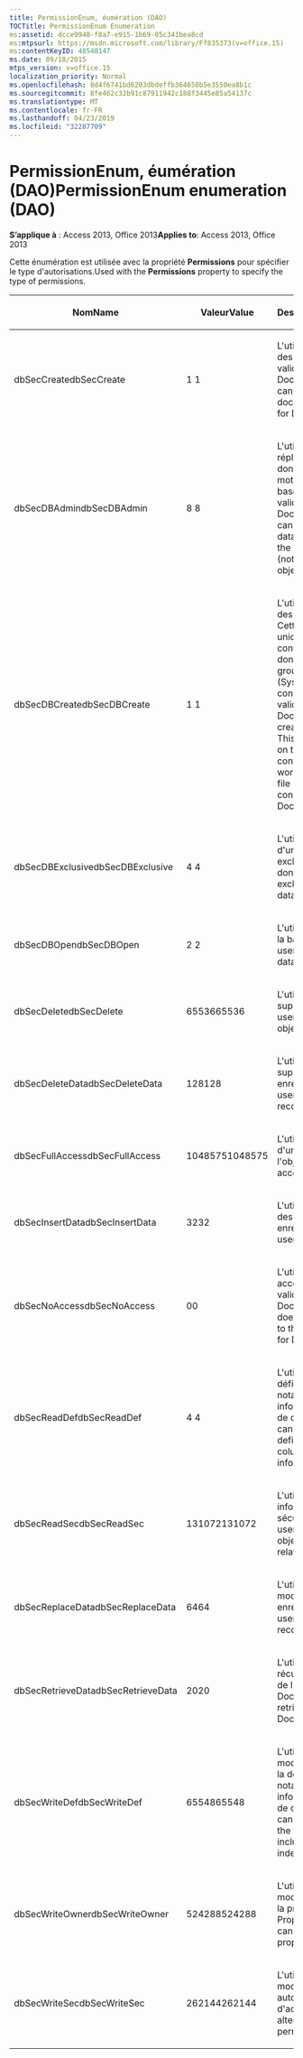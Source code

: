 ```yaml
---
title: PermissionEnum, éumération (DAO)
TOCTitle: PermissionEnum Enumeration
ms:assetid: dcce9940-f8a7-e915-1b69-05c341bea8cd
ms:mtpsurl: https://msdn.microsoft.com/library/Ff835373(v=office.15)
ms:contentKeyID: 48548147
ms.date: 09/18/2015
mtps_version: v=office.15
localization_priority: Normal
ms.openlocfilehash: 8d4f6741bd6203dbdeffb364650b5e3550ea8b1c
ms.sourcegitcommit: 8fe462c32b91c87911942c188f3445e85a54137c
ms.translationtype: MT
ms.contentlocale: fr-FR
ms.lasthandoff: 04/23/2019
ms.locfileid: "32287709"
---
```

# <a name="permissionenum-enumeration-dao"></a><span data-ttu-id="2c63e-102">PermissionEnum, éumération (DAO)</span><span class="sxs-lookup"><span data-stu-id="2c63e-102">PermissionEnum enumeration (DAO)</span></span>


<span data-ttu-id="2c63e-103">**S’applique à** : Access 2013, Office 2013</span><span class="sxs-lookup"><span data-stu-id="2c63e-103">**Applies to**: Access 2013, Office 2013</span></span>

<span data-ttu-id="2c63e-104">Cette énumération est utilisée avec la propriété **Permissions** pour spécifier le type d'autorisations.</span><span class="sxs-lookup"><span data-stu-id="2c63e-104">Used with the **Permissions** property to specify the type of permissions.</span></span>

<table>
<colgroup>
<col style="width: 33%" />
<col style="width: 33%" />
<col style="width: 33%" />
</colgroup>
<thead>
<tr class="header">
<th><p><span data-ttu-id="2c63e-105">Nom</span><span class="sxs-lookup"><span data-stu-id="2c63e-105">Name</span></span></p></th>
<th><p><span data-ttu-id="2c63e-106">Valeur</span><span class="sxs-lookup"><span data-stu-id="2c63e-106">Value</span></span></p></th>
<th><p><span data-ttu-id="2c63e-107">Description</span><span class="sxs-lookup"><span data-stu-id="2c63e-107">Description</span></span></p></th>
</tr>
</thead>
<tbody>
<tr class="odd">
<td><p><span data-ttu-id="2c63e-108">dbSecCreate</span><span class="sxs-lookup"><span data-stu-id="2c63e-108">dbSecCreate</span></span></p></td>
<td><p><span data-ttu-id="2c63e-109">1 </span><span class="sxs-lookup"><span data-stu-id="2c63e-109">1</span></span></p></td>
<td><p><span data-ttu-id="2c63e-110">L'utilisateur peut créer des documents (non valide pour les objets Document).</span><span class="sxs-lookup"><span data-stu-id="2c63e-110">The user can create new documents (not valid for Document objects).</span></span></p></td>
</tr>
<tr class="even">
<td><p><span data-ttu-id="2c63e-111">dbSecDBAdmin</span><span class="sxs-lookup"><span data-stu-id="2c63e-111">dbSecDBAdmin</span></span></p></td>
<td><p><span data-ttu-id="2c63e-112">8 </span><span class="sxs-lookup"><span data-stu-id="2c63e-112">8</span></span></p></td>
<td><p><span data-ttu-id="2c63e-113">L'utilisateur peut répliquer une base de données et modifier le mot de passe de la base de données (non valide pour les objets Document).</span><span class="sxs-lookup"><span data-stu-id="2c63e-113">The user can replicate a database and change the database password (not valid for Document objects).</span></span></p></td>
</tr>
<tr class="odd">
<td><p><span data-ttu-id="2c63e-114">dbSecDBCreate</span><span class="sxs-lookup"><span data-stu-id="2c63e-114">dbSecDBCreate</span></span></p></td>
<td><p><span data-ttu-id="2c63e-115">1 </span><span class="sxs-lookup"><span data-stu-id="2c63e-115">1</span></span></p></td>
<td><p><span data-ttu-id="2c63e-p101">L'utilisateur peut créer des bases de données. Cette option est valide uniquement sur le conteneur de bases de données du fichier de groupe de travail (Systen.mdw). Cette constante n'est pas valide pour les objets Document.</span><span class="sxs-lookup"><span data-stu-id="2c63e-p101">The user can create new databases. This option is valid only on the Databases container in the workgroup information file (Systen.mdw). This constant is not valid for Document objects.</span></span></p></td>
</tr>
<tr class="even">
<td><p><span data-ttu-id="2c63e-119">dbSecDBExclusive</span><span class="sxs-lookup"><span data-stu-id="2c63e-119">dbSecDBExclusive</span></span></p></td>
<td><p><span data-ttu-id="2c63e-120">4 </span><span class="sxs-lookup"><span data-stu-id="2c63e-120">4</span></span></p></td>
<td><p><span data-ttu-id="2c63e-121">L'utilisateur dispose d'un accès en mode exclusif à la base de données.</span><span class="sxs-lookup"><span data-stu-id="2c63e-121">The user has exclusive access to the database.</span></span></p></td>
</tr>
<tr class="odd">
<td><p><span data-ttu-id="2c63e-122">dbSecDBOpen</span><span class="sxs-lookup"><span data-stu-id="2c63e-122">dbSecDBOpen</span></span></p></td>
<td><p><span data-ttu-id="2c63e-123">2 </span><span class="sxs-lookup"><span data-stu-id="2c63e-123">2</span></span></p></td>
<td><p><span data-ttu-id="2c63e-124">L'utilisateur peut ouvrir la base de données.</span><span class="sxs-lookup"><span data-stu-id="2c63e-124">The user can open the database.</span></span></p></td>
</tr>
<tr class="even">
<td><p><span data-ttu-id="2c63e-125">dbSecDelete</span><span class="sxs-lookup"><span data-stu-id="2c63e-125">dbSecDelete</span></span></p></td>
<td><p><span data-ttu-id="2c63e-126">65536</span><span class="sxs-lookup"><span data-stu-id="2c63e-126">65536</span></span></p></td>
<td><p><span data-ttu-id="2c63e-127">L'utilisateur peut supprimer l'objet.</span><span class="sxs-lookup"><span data-stu-id="2c63e-127">The user can delete the object.</span></span></p></td>
</tr>
<tr class="odd">
<td><p><span data-ttu-id="2c63e-128">dbSecDeleteData</span><span class="sxs-lookup"><span data-stu-id="2c63e-128">dbSecDeleteData</span></span></p></td>
<td><p><span data-ttu-id="2c63e-129">128</span><span class="sxs-lookup"><span data-stu-id="2c63e-129">128</span></span></p></td>
<td><p><span data-ttu-id="2c63e-130">L'utilisateur peut supprimer des enregistrements.</span><span class="sxs-lookup"><span data-stu-id="2c63e-130">The user can delete records.</span></span></p></td>
</tr>
<tr class="even">
<td><p><span data-ttu-id="2c63e-131">dbSecFullAccess</span><span class="sxs-lookup"><span data-stu-id="2c63e-131">dbSecFullAccess</span></span></p></td>
<td><p><span data-ttu-id="2c63e-132">1048575</span><span class="sxs-lookup"><span data-stu-id="2c63e-132">1048575</span></span></p></td>
<td><p><span data-ttu-id="2c63e-133">L'utilisateur dispose d'un accès complet à l'objet.</span><span class="sxs-lookup"><span data-stu-id="2c63e-133">The user has full access to the object.</span></span></p></td>
</tr>
<tr class="odd">
<td><p><span data-ttu-id="2c63e-134">dbSecInsertData</span><span class="sxs-lookup"><span data-stu-id="2c63e-134">dbSecInsertData</span></span></p></td>
<td><p><span data-ttu-id="2c63e-135">32</span><span class="sxs-lookup"><span data-stu-id="2c63e-135">32</span></span></p></td>
<td><p><span data-ttu-id="2c63e-136">L'utilisateur peut ajouter des enregistrements.</span><span class="sxs-lookup"><span data-stu-id="2c63e-136">The user can add records.</span></span></p></td>
</tr>
<tr class="even">
<td><p><span data-ttu-id="2c63e-137">dbSecNoAccess</span><span class="sxs-lookup"><span data-stu-id="2c63e-137">dbSecNoAccess</span></span></p></td>
<td><p><span data-ttu-id="2c63e-138">0</span><span class="sxs-lookup"><span data-stu-id="2c63e-138">0</span></span></p></td>
<td><p><span data-ttu-id="2c63e-139">L'utilisateur n'a pas accès à l'objet (non valide pour les objets Document).</span><span class="sxs-lookup"><span data-stu-id="2c63e-139">The user does not have access to the object (not valid for Document objects).</span></span></p></td>
</tr>
<tr class="odd">
<td><p><span data-ttu-id="2c63e-140">dbSecReadDef</span><span class="sxs-lookup"><span data-stu-id="2c63e-140">dbSecReadDef</span></span></p></td>
<td><p><span data-ttu-id="2c63e-141">4 </span><span class="sxs-lookup"><span data-stu-id="2c63e-141">4</span></span></p></td>
<td><p><span data-ttu-id="2c63e-142">L'utilisateur peut lire la définition de table, notamment les informations d'index et de colonne.</span><span class="sxs-lookup"><span data-stu-id="2c63e-142">The user can read the table definition, including column and index information.</span></span></p></td>
</tr>
<tr class="even">
<td><p><span data-ttu-id="2c63e-143">dbSecReadSec</span><span class="sxs-lookup"><span data-stu-id="2c63e-143">dbSecReadSec</span></span></p></td>
<td><p><span data-ttu-id="2c63e-144">131072</span><span class="sxs-lookup"><span data-stu-id="2c63e-144">131072</span></span></p></td>
<td><p><span data-ttu-id="2c63e-145">L'utilisateur peut lire les informations sur la sécurité de l'objet.</span><span class="sxs-lookup"><span data-stu-id="2c63e-145">The user can read the object's security-related information.</span></span></p></td>
</tr>
<tr class="odd">
<td><p><span data-ttu-id="2c63e-146">dbSecReplaceData</span><span class="sxs-lookup"><span data-stu-id="2c63e-146">dbSecReplaceData</span></span></p></td>
<td><p><span data-ttu-id="2c63e-147">64</span><span class="sxs-lookup"><span data-stu-id="2c63e-147">64</span></span></p></td>
<td><p><span data-ttu-id="2c63e-148">L'utilisateur peut modifier des enregistrements.</span><span class="sxs-lookup"><span data-stu-id="2c63e-148">The user can modify records.</span></span></p></td>
</tr>
<tr class="even">
<td><p><span data-ttu-id="2c63e-149">dbSecRetrieveData</span><span class="sxs-lookup"><span data-stu-id="2c63e-149">dbSecRetrieveData</span></span></p></td>
<td><p><span data-ttu-id="2c63e-150">20</span><span class="sxs-lookup"><span data-stu-id="2c63e-150">20</span></span></p></td>
<td><p><span data-ttu-id="2c63e-151">L'utilisateur peut récupérer des données de l'objet Document.</span><span class="sxs-lookup"><span data-stu-id="2c63e-151">The user can retrieve data from the Document object.</span></span></p></td>
</tr>
<tr class="odd">
<td><p><span data-ttu-id="2c63e-152">dbSecWriteDef</span><span class="sxs-lookup"><span data-stu-id="2c63e-152">dbSecWriteDef</span></span></p></td>
<td><p><span data-ttu-id="2c63e-153">65548</span><span class="sxs-lookup"><span data-stu-id="2c63e-153">65548</span></span></p></td>
<td><p><span data-ttu-id="2c63e-154">L'utilisateur peut modifier ou supprimer la définition de table, notamment les informations d'index et de colonne.</span><span class="sxs-lookup"><span data-stu-id="2c63e-154">The user can modify or delete the table definition, including column and index information.</span></span></p></td>
</tr>
<tr class="even">
<td><p><span data-ttu-id="2c63e-155">dbSecWriteOwner</span><span class="sxs-lookup"><span data-stu-id="2c63e-155">dbSecWriteOwner</span></span></p></td>
<td><p><span data-ttu-id="2c63e-156">524288</span><span class="sxs-lookup"><span data-stu-id="2c63e-156">524288</span></span></p></td>
<td><p><span data-ttu-id="2c63e-157">L'utilisateur peut modifier la définition de la propriété Propriétaire.</span><span class="sxs-lookup"><span data-stu-id="2c63e-157">The user can change the Owner property setting.</span></span></p></td>
</tr>
<tr class="odd">
<td><p><span data-ttu-id="2c63e-158">dbSecWriteSec</span><span class="sxs-lookup"><span data-stu-id="2c63e-158">dbSecWriteSec</span></span></p></td>
<td><p><span data-ttu-id="2c63e-159">262144</span><span class="sxs-lookup"><span data-stu-id="2c63e-159">262144</span></span></p></td>
<td><p><span data-ttu-id="2c63e-160">L'utilisateur peut modifier les autorisations d'accès.</span><span class="sxs-lookup"><span data-stu-id="2c63e-160">The user can alter access permissions.</span></span></p></td>
</tr>
</tbody>
</table>

